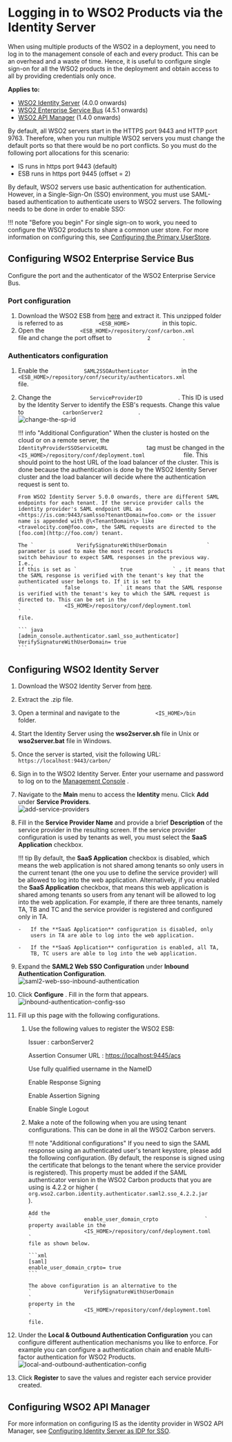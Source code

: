# Logging in to WSO2 Products via the Identity Server

When using multiple products of the WSO2 in a deployment, you need to
log in to the management console of each and every product. This can be
an overhead and a waste of time. Hence, it is useful to configure single
sign-on for all the WSO2 products in the deployment and obtain access to
all by providing credentials only once.

**Applies to:**

-   [WSO2 Identity Server](http://wso2.com/products/identity-server)
    (4.0.0 onwards)
-   [WSO2 Enterprise Service Bus](http://wso2.com/products/enterprise-service-bus) (4.5.1
    onwards)
-   [WSO2 API Manager](https://wso2.com/api-management/) (1.4.0 onwards)

By default, all WSO2 servers start in the HTTPS port 9443 and HTTP port
9763. Therefore, when you run multiple WSO2 servers you must change the
default ports so that there would be no port conflicts. So you must do
the following port allocations for this scenario:

-   IS runs in https port 9443 (default)
-   ESB runs in https port 9445 (offset = 2)

By default, WSO2 servers use basic authentication for authentication.
However, in a Single-Sign-On (SSO) environment, you must use SAML-based
authentication to authenticate users to WSO2 servers. The following
needs to be done in order to enable SSO:

!!! note "Before you begin"
	For single sign-on to work, you need to configure the WSO2 products to
	share a common user store. For more information on configuring this, see
	[Configuring the Primary UserStore](../../learn/configuring-the-primary-user-store).

## Configuring WSO2 Enterprise Service Bus

Configure the port and the authenticator of the WSO2 Enterprise Service Bus.

### Port configuration

1.  Download the WSO2 ESB from
    [here](http://wso2.com/products/enterprise-service-bus) and extract
    it. This unzipped folder is referred to as
    `            <ESB_HOME>           ` in this topic.
2.  Open the
    `            <ESB_HOME>/repository/conf/carbon.xml           ` file
    and change the port offset to `            2           ` .

### Authenticators configuration

1.  Enable the `            SAML2SSOAuthenticator           ` in the
    `            <ESB_HOME>/repository/conf/security/authenticators.xml           `
    file.
2.  Change the `             ServiceProviderID            ` . This ID is
    used by the Identity Server to identify the ESB's requests. Change
    this value to `             carbonServer2            ` .  
    ![change-the-sp-id](../assets/img/tutorials/change-the-sp-id.png)

    !!! info "Additional Configuration"
		When the cluster is hosted on the cloud or on a remote server, the
		`              IdentityProviderSSOServiceURL             ` tag must
		be changed in the
		`              <IS_HOME>/repository/conf/deployment.toml             `
		file. This should point to the host URL of the load balancer of the
		cluster. This is done because the authentication is done by the WSO2
		Identity Server cluster and the load balancer will decide where the
		authentication request is sent to.

		From WSO2 Identity Server 5.0.0 onwards, there are different SAML
		endpoints for each tenant. If the service provider calls the
		identity provider's SAML endpoint URL as
		<https://is.com:9443/samlsso?tenantDomain=foo.com> or the issuer
		name is appended with @\<TenantDomain\> like
		<travelocity.com@foo.com>, the SAML requests are directed to the
		[foo.com](http://foo.com/) tenant.

		The `              VerifySignatureWithUserDomain             `
		parameter is used to make the most recent products
		switch behaviour to expect SAML responses in the previous way. I.e.,
		if this is set as `              true             ` , it means that
		the SAML response is verified with the tenant's key that the
		authenticated user belongs to. If it is set to
		`              false             ` it means that the SAML response
		is verified with the tenant's key to which the SAML request is
		directed to. This can be set in the
		`              <IS_HOME>/repository/conf/deployment.toml             `
		file.

		``` java
		[admin_console.authenticator.saml_sso_authenticator]
		VerifySignatureWithUserDomain= true
		```

## Configuring WSO2 Identity Server

1.  Download the WSO2 Identity Server from [here](http://wso2.com/products/identity-server).
2.  Extract the .zip file.
3.  Open a terminal and navigate to the
    `            <IS_HOME>/bin           ` folder.
4.  Start the Identity Server using the **wso2server.sh** file in Unix
    or **wso2server.bat** file in Windows.
5.  Once the server is started, visit the following URL:
    `                         https://localhost:9443/carbon/                       `
6.  Sign in to the WSO2 Identity Server. Enter your username and
    password to log on to the [Management
    Console](../../setup/getting-started-with-the-management-console)
    .
7.  Navigate to the **Main** menu to access the **Identity** menu. Click
    **Add** under **Service Providers**.  
    ![add-service-providers](../assets/img/tutorials/add-service-providers.png)
    
8.  Fill in the **Service Provider Name** and provide a brief
    **Description** of the service provider in the resulting screen. If
    the service provider configuration is used by tenants as well, you
    must select the **SaaS Application** checkbox.

    !!! tip 
		By default, the **SaaS Application** checkbox is disabled,
		which means the web application is not shared among tenants so only
		users in the current tenant (the one you use to define the service
		provider) will be allowed to log into the web
		application. Alternatively, if you enabled the **SaaS Application**
		checkbox, that means this web application is shared among tenants so
		users from any tenant will be allowed to log into the web
		application. For example, if there are three tenants, namely TA, TB
		and TC and the service provider is registered and configured only in
		TA.

		-   If the **SaaS Application** configuration is disabled, only
			users in TA are able to log into the web application.

		-   If the **SaaS Application** configuration is enabled, all TA,
			TB, TC users are able to log into the web application.

9.  Expand the **SAML2 Web SSO Configuration** under **Inbound
    Authentication Configuration**.  
    ![saml2-web-sso-inbound-authentication](../assets/img/tutorials/saml2-web-sso-inbound-authentication.png)
    
10. Click **Configure** . Fill in the form that appears.  
    ![inbound-authentication-config-sso](../assets/img/tutorials/inbound-authentication-config-sso.png)
    
11. Fill up this page with the following configurations. 

    1.  Use the following values to register the WSO2 ESB:

        Issuer : carbonServer2

        Assertion Consumer URL : <https://localhost:9445/acs>

        Use fully qualified username in the NameID

        Enable Response Signing

        Enable Assertion Signing

        Enable Single Logout

    2.  Make a note of the following when you are using tenant
        configurations. This can be done in all the WSO2 Carbon servers.

        !!! note "Additional configurations"
			If you need to sign the SAML response using an authenticated
			user's tenant keystore, please add the following configuration.
			(By default, the response is signed using the certificate that
			belongs to the tenant where the service provider is registered).
			This property must be added if the SAML authenticator version in
			the WSO2 Carbon products that you are using is 4.2.2 or higher (
			`                 org.wso2.carbon.identity.authenticator.saml2.sso_4.2.2.jar                `
			).

			Add the
			`                 enable_user_domain_crpto               `
			property available in the
			`                 <IS_HOME>/repository/conf/deployment.toml                `
			file as shown below.
			
			```xml
			[saml] 
			enable_user_domain_crpto= true
			```
			
			The above configuration is an alternative to the
			`                 VerifySignatureWithUserDomain                `
			property in the
			`                 <IS_HOME>/repository/conf/deployment.toml                `
			file.

12. Under the **Local & Outbound Authentication Configuration** you can
    configure different authentication mechanisms you like to enforce.
    For example you can configure a authentication chain and enable
    Multi-factor authentication for WSO2 Products.  
    ![local-and-outbound-authentication-config](../assets/img/tutorials/local-and-outbound-authentication-config.png)

13. Click **Register** to save the values and register each service
    provider created.

## Configuring WSO2 API Manager

For more information on configuring IS as the identity provider in WSO2
API Manager, see [Configuring Identity Server as IDP for
SSO](https://docs.wso2.com/display/AM260/Configuring+Identity+Server+as+IDP+for+SSO).